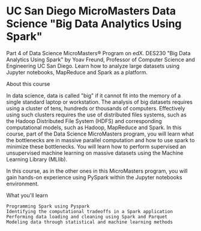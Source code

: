 # UC San Diego MicroMasters Data Science "Big Data Analytics Using Spark"
Part 4 of Data Science MicroMasters® Program on edX. DES230 "Big Data Analytics Using Spark" by Yoav Freund, Professor of Computer Science and Engineering UC San Diego. Learn how to analyze large datasets using Jupyter notebooks, MapReduce and Spark as a platform.

About this course

In data science, data is called "big" if it cannot fit into the memory of a single standard laptop or workstation. The analysis of big datasets requires using a cluster of tens, hundreds or thousands of computers. Effectively using such clusters requires the use of distributed files systems, such as the Hadoop Distributed File System (HDFS) and corresponding computational models, such as Hadoop, MapReduce and Spark. In this course, part of the Data Science MicroMasters program, you will learn what the bottlenecks are in massive parallel computation and how to use spark to minimize these bottlenecks. You will learn how to perform supervised an unsupervised machine learning on massive datasets using the Machine Learning Library (MLlib).

In this course, as in the other ones in this MicroMasters program, you will gain hands-on experience using PySpark within the Jupyter notebooks environment.

What you'll learn


    Programming Spark using Pyspark
    Identifying the computational tradeoffs in a Spark application
    Performing data loading and cleaning using Spark and Parquet
    Modeling data through statistical and machine learning methods

